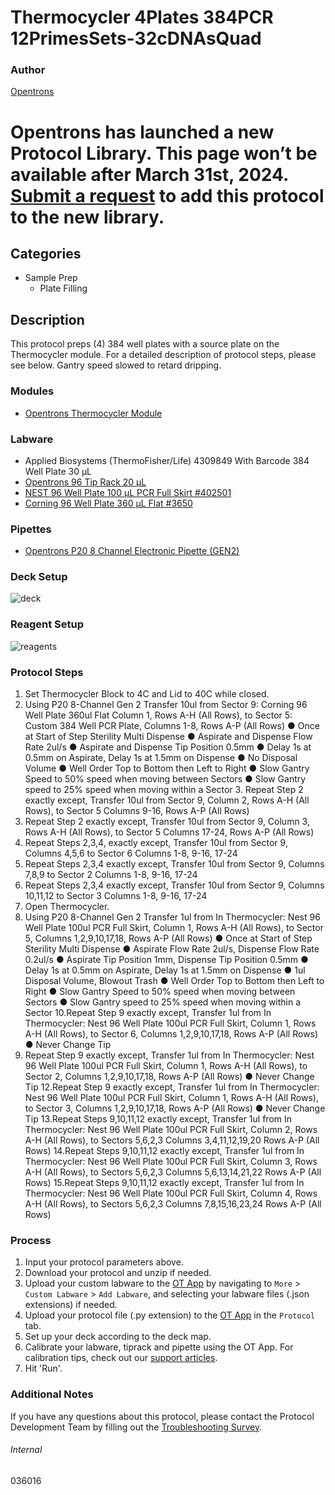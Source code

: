 # Thermocycler 4Plates 384PCR 12PrimesSets-32cDNAsQuad


### Author
[Opentrons](https://opentrons.com/)



# Opentrons has launched a new Protocol Library. This page won’t be available after March 31st, 2024. [Submit a request](https://docs.google.com/forms/d/e/1FAIpQLSdYYp9QCKow4nn0KlCVsMS3HX0eJ0N9O7-erajKvcpT0lWbSg/viewform) to add this protocol to the new library.

## Categories
* Sample Prep
	* Plate Filling


## Description
This protocol preps (4) 384 well plates with a source plate on the Thermocycler module. For a detailed description of protocol steps, please see below. Gantry speed slowed to retard dripping.


### Modules
* [Opentrons Thermocycler Module](https://shop.opentrons.com/thermocycler-module-1/)


### Labware
* Applied Biosystems (ThermoFisher/Life) 4309849 With Barcode 384 Well Plate 30 µL 
* [Opentrons 96 Tip Rack 20 µL](https://shop.opentrons.com/collections/opentrons-tips/products/opentrons-10ul-tips)
* [NEST 96 Well Plate 100 µL PCR Full Skirt #402501](http://www.cell-nest.com/page94?_l=en&product_id=97&product_category=96)
* [Corning 96 Well Plate 360 µL Flat #3650](https://ecatalog.corning.com/life-sciences/b2c/US/en/Microplates/Assay-Microplates/96-Well-Microplates/Corning%C2%AE-96-well-Solid-Black-and-White-Polystyrene-Microplates/p/corning96WellSolidBlackAndWhitePolystyreneMicroplates)


### Pipettes
* [Opentrons P20 8 Channel Electronic Pipette (GEN2)](https://shop.opentrons.com/8-channel-electronic-pipette/)


### Deck Setup
![deck](https://opentrons-protocol-library-website.s3.amazonaws.com/custom-README-images/036016/Screen+Shot+2022-12-23+at+10.22.07+AM.png)


### Reagent Setup
![reagents](https://opentrons-protocol-library-website.s3.amazonaws.com/custom-README-images/036016/Screen+Shot+2022-12-23+at+10.23.26+AM.png)


### Protocol Steps
1. Set Thermocycler Block to 4C and Lid to 40C while closed.
2. Using P20 8-Channel Gen 2
Transfer 10ul from Sector 9: Corning 96 Well Plate 360ul Flat Column 1, Rows A-H (All Rows),
to Sector 5: Custom 384 Well PCR Plate, Columns 1-8, Rows A-P (All Rows) ● Once at Start of Step Sterility Multi Dispense
● Aspirate and Dispense Flow Rate 2ul/s
● Aspirate and Dispense Tip Position 0.5mm
● Delay 1s at 0.5mm on Aspirate, Delay 1s at 1.5mm on Dispense ● No Disposal Volume
● Well Order Top to Bottom then Left to Right
● Slow Gantry Speed to 50% speed when moving between Sectors ● Slow Gantry speed to 25% speed when moving within a Sector 3. Repeat Step 2 exactly except,
Transfer 10ul from Sector 9, Column 2, Rows A-H (All Rows), to Sector 5 Columns 9-16, Rows A-P (All Rows)
4. Repeat Step 2 exactly except,
Transfer 10ul from Sector 9, Column 3, Rows A-H (All Rows), to Sector 5 Columns 17-24, Rows A-P (All Rows)
5. Repeat Steps 2,3,4, exactly except,
Transfer 10ul from Sector 9, Columns 4,5,6 to Sector 6 Columns 1-8, 9-16, 17-24
6. Repeat Steps 2,3,4 exactly except,
Transfer 10ul from Sector 9, Columns 7,8,9 to Sector 2 Columns 1-8, 9-16, 17-24
7. Repeat Steps 2,3,4 exactly except,
Transfer 10ul from Sector 9, Columns 10,11,12 to Sector 3 Columns 1-8, 9-16, 17-24
8. Open Thermocycler.
9. Using P20 8-Channel Gen 2
Transfer 1ul from In Thermocycler: Nest 96 Well Plate 100ul PCR Full Skirt, Column 1, Rows A-H (All Rows), to
Sector 5, Columns 1,2,9,10,17,18, Rows A-P (All Rows)
● Once at Start of Step Sterility Multi Dispense
● Aspirate Flow Rate 2ul/s, Dispense Flow Rate 0.2ul/s
● Aspirate Tip Position 1mm, Dispense Tip Position 0.5mm ● Delay 1s at 0.5mm on Aspirate, Delay 1s at 1.5mm on Dispense ● 1ul Disposal Volume, Blowout Trash
● Well Order Top to Bottom then Left to Right
● Slow Gantry Speed to 50% speed when moving between Sectors ● Slow Gantry speed to 25% speed when moving within a Sector 10.Repeat Step 9 exactly except,
Transfer 1ul from In Thermocycler: Nest 96 Well Plate 100ul PCR Full Skirt, Column 1, Rows A-H (All Rows), to
Sector 6, Columns 1,2,9,10,17,18, Rows A-P (All Rows)
● Never Change Tip
11. Repeat Step 9 exactly except,
Transfer 1ul from In Thermocycler: Nest 96 Well Plate 100ul PCR Full Skirt, Column 1, Rows A-H (All Rows), to
Sector 2, Columns 1,2,9,10,17,18, Rows A-P (All Rows)
● Never Change Tip
12.Repeat Step 9 exactly except,
Transfer 1ul from In Thermocycler: Nest 96 Well Plate 100ul PCR Full Skirt, Column 1, Rows A-H (All Rows), to
Sector 3, Columns 1,2,9,10,17,18, Rows A-P (All Rows)
● Never Change Tip
13.Repeat Steps 9,10,11,12 exactly except,
Transfer 1ul from In Thermocycler: Nest 96 Well Plate 100ul PCR Full Skirt, Column 2, Rows A-H (All Rows), to
Sectors 5,6,2,3 Columns 3,4,11,12,19,20 Rows A-P (All Rows) 14.Repeat Steps 9,10,11,12 exactly except,
Transfer 1ul from In Thermocycler: Nest 96 Well Plate 100ul PCR Full Skirt, Column 3, Rows A-H (All Rows), to
Sectors 5,6,2,3 Columns 5,6,13,14,21,22 Rows A-P (All Rows) 15.Repeat Steps 9,10,11,12 exactly except,
Transfer 1ul from In Thermocycler: Nest 96 Well Plate 100ul PCR Full Skirt, Column 4, Rows A-H (All Rows), to
Sectors 5,6,2,3 Columns 7,8,15,16,23,24 Rows A-P (All Rows)


### Process
1. Input your protocol parameters above.
2. Download your protocol and unzip if needed.
3. Upload your custom labware to the [OT App](https://opentrons.com/ot-app) by navigating to `More` > `Custom Labware` > `Add Labware`, and selecting your labware files (.json extensions) if needed.
4. Upload your protocol file (.py extension) to the [OT App](https://opentrons.com/ot-app) in the `Protocol` tab.
5. Set up your deck according to the deck map.
6. Calibrate your labware, tiprack and pipette using the OT App. For calibration tips, check out our [support articles](https://support.opentrons.com/en/collections/1559720-guide-for-getting-started-with-the-ot-2).
7. Hit 'Run'.



### Additional Notes
If you have any questions about this protocol, please contact the Protocol Development Team by filling out the [Troubleshooting Survey](https://protocol-troubleshooting.paperform.co/).


###### Internal
036016
